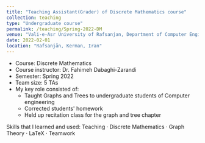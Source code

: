 ```yaml
---
title: "Teaching Assistant(Grader) of Discrete Mathematics course"
collection: teaching
type: "Undergraduate course"
permalink: /teaching/Spring-2022-DM
venue: "Vali-e-Asr University of Rafsanjan, Department of Computer Engineering"
date: 2022-02-01
location: "Rafsanjān, Kerman, Iran"
---
```


- Course: Discrete Mathematics
- Course instructor: Dr. Fahimeh Dabaghi-Zarandi
- Semester: Spring 2022
- Team size: 5 TAs
- My key role consisted of:
  - Taught Graphs and Trees to undergraduate students of Computer engineering
  - Corrected students' homework
  - Held up recitation class for the graph and tree chapter

Skills that I learned and used: Teaching · Discrete Mathematics · Graph Theory · LaTeX · Teamwork
